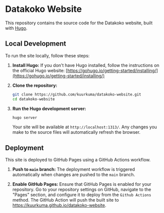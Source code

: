 # Datakoko Website

This repository contains the source code for the Datakoko website, built with [Hugo](https://gohugo.io/).

## Local Development

To run the site locally, follow these steps:

1.  **Install Hugo:** If you don't have Hugo installed, follow the instructions on the official Hugo website: [https://gohugo.io/getting-started/installing/](https://gohugo.io/getting-started/installing/)

2.  **Clone the repository:**
    ```bash
    git clone https://github.com/kuurkuma/datakoko-website.git
    cd datakoko-website
    ```

3.  **Run the Hugo development server:**
    ```bash
    hugo server
    ```
    Your site will be available at `http://localhost:1313/`. Any changes you make to the source files will automatically refresh the browser.

## Deployment

This site is deployed to GitHub Pages using a GitHub Actions workflow.

1.  **Push to `main` branch:**
    The deployment workflow is triggered automatically when changes are pushed to the `main` branch.

2.  **Enable GitHub Pages:**
    Ensure that GitHub Pages is enabled for your repository. Go to your repository settings on GitHub, navigate to the "Pages" section, and configure it to deploy from the `Github Actions` method. The GitHub Action will push the built site to https://kuurkuma.github.io/datakoko-website.
